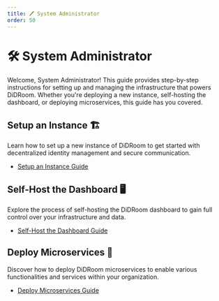 ```yaml
---
title: 🖊️ System Administrator  
order: 50
---
```


# 🛠️ System Administrator

Welcome, System Administrator! This guide provides step-by-step instructions for setting up and managing the infrastructure that powers DiDRoom. Whether you're deploying a new instance, self-hosting the dashboard, or deploying microservices, this guide has you covered.

## Setup an Instance 🏗️

Learn how to set up a new instance of DiDRoom to get started with decentralized identity management and secure communication.

- [Setup an Instance Guide](./setup.md)

## Self-Host the Dashboard 🖥️

Explore the process of self-hosting the DiDRoom dashboard to gain full control over your infrastructure and data.

- [Self-Host the Dashboard Guide](./setup_dashboard.md)

## Deploy Microservices 🚀

Discover how to deploy DiDRoom microservices to enable various functionalities and services within your organization.

- [Deploy Microservices Guide](./deploy_microservices.md)
